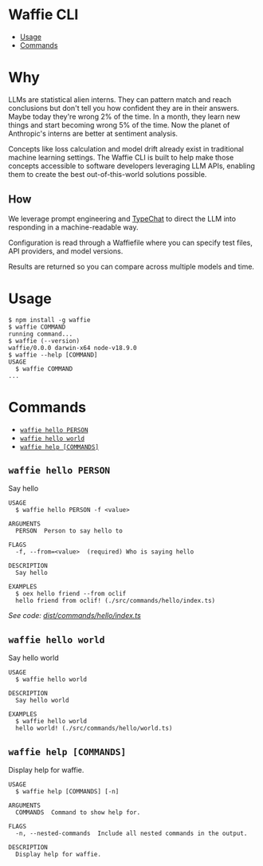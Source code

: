 Waffie CLI
=================

<!-- toc -->
* [Usage](#usage)
* [Commands](#commands)
<!-- tocstop -->

# Why
LLMs are statistical alien interns. They can pattern match and reach conclusions but
don't tell you how confident they are in their answers. Maybe today they're wrong 2%
of the time. In a month, they learn new things and start becoming wrong 5% of the time.
Now the planet of Anthropic's interns are better at sentiment analysis.

Concepts like loss calculation and model drift already exist in traditional machine learning settings. The Waffie CLI is built to help make those concepts accessible to software developers leveraging LLM APIs, enabling them to create the best out-of-this-world solutions possible.

## How
We leverage prompt engineering and [TypeChat](https://github.com/microsoft/TypeChat/) to
direct the LLM into responding in a machine-readable way.

Configuration is read through a Waffiefile where you can specify test files, API providers,
and model versions.

Results are returned so you can compare across multiple models and time.

# Usage
<!-- usage -->
```sh-session
$ npm install -g waffie
$ waffie COMMAND
running command...
$ waffie (--version)
waffie/0.0.0 darwin-x64 node-v18.9.0
$ waffie --help [COMMAND]
USAGE
  $ waffie COMMAND
...
```
<!-- usagestop -->


# Commands
<!-- commands -->
* [`waffie hello PERSON`](#waffie-hello-person)
* [`waffie hello world`](#waffie-hello-world)
* [`waffie help [COMMANDS]`](#waffie-help-commands)

## `waffie hello PERSON`

Say hello

```
USAGE
  $ waffie hello PERSON -f <value>

ARGUMENTS
  PERSON  Person to say hello to

FLAGS
  -f, --from=<value>  (required) Who is saying hello

DESCRIPTION
  Say hello

EXAMPLES
  $ oex hello friend --from oclif
  hello friend from oclif! (./src/commands/hello/index.ts)
```

_See code: [dist/commands/hello/index.ts](https://github.com/lamroger/waffie/blob/v0.0.0/dist/commands/hello/index.ts)_

## `waffie hello world`

Say hello world

```
USAGE
  $ waffie hello world

DESCRIPTION
  Say hello world

EXAMPLES
  $ waffie hello world
  hello world! (./src/commands/hello/world.ts)
```

## `waffie help [COMMANDS]`

Display help for waffie.

```
USAGE
  $ waffie help [COMMANDS] [-n]

ARGUMENTS
  COMMANDS  Command to show help for.

FLAGS
  -n, --nested-commands  Include all nested commands in the output.

DESCRIPTION
  Display help for waffie.
```
<!-- commandsstop -->
